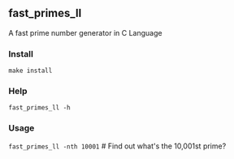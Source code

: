 ## fast_primes_ll
A fast prime number generator in C Language

### Install
```make install```

### Help
```fast_primes_ll -h```

### Usage
```fast_primes_ll -nth 10001``` # Find out what's the 10,001st prime?
